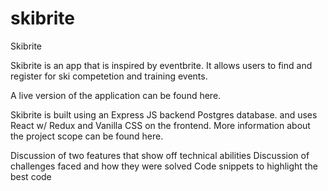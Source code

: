 # skibrite

Skibrite

Skibrite is an app that is inspired by eventbrite. It allows users to find and register for ski competetion and training events.

A live version of the application can be found here.


Skibrite is built using an Express JS backend Postgres database. and uses React w/ Redux and Vanilla CSS on the frontend. More information about the project scope can be found here.


Discussion of two features that show off technical abilities
Discussion of challenges faced and how they were solved
Code snippets to highlight the best code